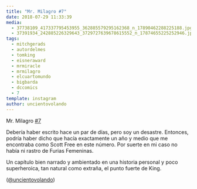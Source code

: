 ```yaml
---
title: "Mr. Milagro #7"
date: 2018-07-29 11:33:39
media: 
  - 37738109_417337795453955_362885579295162368_n_17890462288225188.jpg
  - 37391934_242885226329643_3729727639678615552_n_17874655225252946.jpg
tags: 
  - mitchgerads
  - autordelmes
  - tomking
  - eisneraward
  - mrmiracle
  - mrmilagro
  - elcuartomundo
  - bigbarda
  - dccomics
  - 7
template: instagram
author: uncientovolando
---
```


Mr. Milagro [#7](/tags/7)


Debería haber escrito hace un par de días, pero soy un desastre. Entonces, podría haber dicho que hacía exactamente un año y medio que me encontraba como Scott Free en este número. Por suerte en mi caso no había ni rastro de Furias Femeninas.


Un capítulo bien narrado y ambientado en una historia personal y poco superheroica, tan natural como extraña, el punto fuerte de King.


([@uncientovolando](https://instagram.com/uncientovolando))
